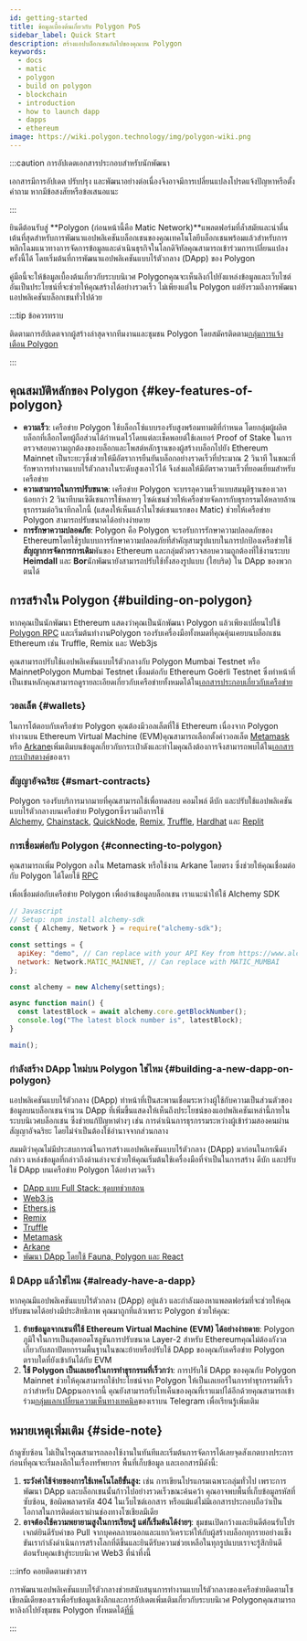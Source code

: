 ```yaml
---
id: getting-started
title: ข้อมูลเบื้องต้นเกี่ยวกับ Polygon PoS
sidebar_label: Quick Start
description: สร้างแอปบล็อกเชนถัดไปของคุณบน Polygon
keywords:
  - docs
  - matic
  - polygon
  - build on polygon
  - blockchain
  - introduction
  - how to launch dapp
  - dapps
  - ethereum
image: https://wiki.polygon.technology/img/polygon-wiki.png
---
```


:::caution การอัปเดตเอกสารประกอบสำหรับนักพัฒนา

เอกสารมีการอัปเดต ปรับปรุง และพัฒนาอย่างต่อเนื่องจึงอาจมีการเปลี่ยนแปลงโปรดแจ้งปัญหาหรือตั้งคำถาม หากมีข้อสงสัยหรือข้อเสนอแนะ

:::

ยินดีต้อนรับสู่ **Polygon (ก่อนหน้านี้คือ Matic Network)**แพลตฟอร์มที่ล้ำสมัยและน่าตื่นเต้นที่สุดสำหรับการพัฒนาแอปพลิเคชันบล็อกเชนของคุณเทคโนโลยีบล็อกเชนพร้อมแล้วสำหรับการพลิกโฉมแนวทางการจัดการข้อมูลและดำเนินธุรกิจในโลกดิจิทัลคุณสามารถเข้าร่วมการเปลี่ยนแปลงครั้งนี้ได้ โดยเริ่มต้นที่การพัฒนาแอปพลิเคชันแบบไร้ตัวกลาง (DApp) ของ Polygon

คู่มือนี้จะให้ข้อมูลเบื้องต้นเกี่ยวกับระบบนิเวศ Polygonคุณจะเห็นลิงก์ไปยังแหล่งข้อมูลและเว็บไซต์อันเป็นประโยชน์ที่จะช่วยให้คุณสร้างได้อย่างรวดเร็ว ไม่เพียงแต่ใน Polygon แต่ยังรวมถึงการพัฒนาแอปพลิเคชันบล็อกเชนทั่วไปด้วย

:::tip ข้อควรทราบ

ติดตามการอัปเดตจากผู้สร้างล่าสุดจากทีมงานและชุมชน Polygon โดยสมัครติดตาม[<ins>กลุ่มการแจ้งเตือน Polygon</ins>](https://polygon.technology/notifications/)

:::

## คุณสมบัติหลักของ Polygon {#key-features-of-polygon}

- **ความเร็ว**: เครือข่าย Polygon ใช้บล็อกโซ่แบบรองรับสูงพร้อมทามติที่กำหนด โดยกลุ่มผู้ผลิตบล็อกที่เลือกโดยผู้ถือส่วนได้กำหนดไว้โดยแต่ละเช็คพอยต์ใช้เลเยอร์ Proof of Stake ในการตรวจสอบความถูกต้องของบล็อกและโพสต์หลักฐานของผู้สร้างบล็อกไปยัง Ethereum Mainnet เป็นระยะๆซึ่งช่วยให้มีอัตราการยืนยันบล็อกอย่างรวดเร็วที่ประมาณ 2 วินาที ในขณะที่รักษาการทำงานแบบไร้ตัวกลางในระดับสูงเอาไว้ได้ จึงส่งผลให้มีอัตราความเร็วที่ยอดเยี่ยมสำหรับเครือข่าย
- **ความสามารถในการปรับขนาด**: เครือข่าย Polygon จะบรรลุความเร็วแบบสมมุติฐานของเวลาน้อยกว่า 2 วินาทีบนเซิดีเชนการใช้หลายๆ ไซด์เชนช่วยให้เครือข่ายจัดการกับธุรกรรมได้หลายล้านธุรกรรมต่อวินาทีกลไกนี้ (แสดงให้เห็นแล้วในไซด์เชนแรกของ Matic) ช่วยให้เครือข่าย Polygon สามารถปรับขนาดได้อย่างง่ายดาย
- **การรักษาความปลอดภัย**: Polygon คือ Polygon จะรอรับการรักษาความปลอดภัยของ Ethereumโดยใช้รูปแบบการรักษาความปลอดภัยที่สำคัญสามรูปแบบในการปกป้องเครือข่ายใช้**สัญญาการจัดการการเดิม**พันของ Ethereum และกลุ่มตัวตรวจสอบความถูกต้องที่ใช้งานระบบ **Heimdall** และ **Bor**นักพัฒนายังสามารถปรับใช้ทั้งสองรูปแบบ (ไฮบริด) ใน DApp ของพวกตนได้

## การสร้างใน Polygon {#building-on-polygon}

หากคุณเป็นนักพัฒนา Ethereum แสดงว่าคุณเป็นนักพัฒนา Polygon แล้วเพียงเปลี่ยนไปใช้ [Polygon RPC](https://polygon-rpc.com/) และเริ่มต้นทำงานPolygon รองรับเครื่องมือทั้งหมดที่คุณคุ้นเคยบนบล็อกเชน Ethereum เช่น Truffle, Remix และ Web3js

คุณสามารถปรับใช้แอปพลิเคชันแบบไร้ตัวกลางกับ Polygon Mumbai Testnet หรือ MainnetPolygon Mumbai Testnet เชื่อมต่อกับ Ethereum Goërli Testnet ซึ่งทำหน้าที่เป็นเชนหลักคุณสามารถดูรายละเอียดเกี่ยวกับเครือข่ายทั้งหมดได้ใน[เอกสารประกอบเกี่ยวกับเครือข่าย](https://github.com/maticnetwork/matic-docs/blob/master/docs/operate/network.md)

### วอลเล็ต {#wallets}

ในการโต้ตอบกับเครือข่าย Polygon คุณต้องมีวอลเล็ตที่ใช้ Ethereum เนื่องจาก Polygon ทำงานบน Ethereum Virtual Machine (EVM)คุณสามารถเลือกตั้งค่าวอลเล็ต [Metamask](https://github.com/maticnetwork/matic-docs/blob/master/docs/develop/metamask/overview.md) หรือ [Arkane](https://github.com/maticnetwork/matic-docs/blob/master/docs/develop/wallets/arkane/intro_arkane.md)เพิ่มเติมบนข้อมูลเกี่ยวกับกระเป๋าตังและทำไมคุณถึงต้องการจึงสามารถพบได้ใน[เอกสารกระเป๋าสตางค์](https://docs.polygon.technology/docs/develop/wallets/getting-started)ของเรา

### สัญญาอัจฉริยะ {#smart-contracts}

Polygon รองรับบริการมากมายที่คุณสามารถใช้เพื่อทดสอบ คอมไพล์ ดีบัก และปรับใช้แอปพลิเคชันแบบไร้ตัวกลางบนเครือข่าย Polygonซึ่งรวมถึงการใช้ [Alchemy](https://github.com/maticnetwork/matic-docs/blob/master/docs/develop/alchemy.md), [Chainstack](https://github.com/maticnetwork/matic-docs/blob/master/docs/develop/chainstack.md), [QuickNode](https://github.com/maticnetwork/matic-docs/blob/master/docs/develop/quicknode.md), [Remix](https://github.com/maticnetwork/matic-docs/blob/master/docs/develop/remix.md), [Truffle](https://github.com/maticnetwork/matic-docs/blob/master/docs/develop/truffle.md), [Hardhat](https://github.com/maticnetwork/matic-docs/blob/master/docs/develop/hardhat.md) และ [Replit](https://github.com/maticnetwork/matic-docs/blob/master/docs/develop/replit.md)

### การเชื่อมต่อกับ Polygon {#connecting-to-polygon}

คุณสามารถเพิ่ม Polygon ลงใน Metamask หรือใช้งาน Arkane โดยตรง ซึ่งช่วยให้คุณเชื่อมต่อกับ Polygon ได้โดยใช้ [RPC](https://docs.polygon.technology/docs/develop/metamask/config-polygon-on-metamask/)

เพื่อเชื่อมต่อกับเครือข่าย Polygon เพื่ออ่านข้อมูลบล็อกเชน เราแนะนำให้ใช้ Alchemy SDK

```js
// Javascript
// Setup: npm install alchemy-sdk
const { Alchemy, Network } = require("alchemy-sdk");

const settings = {
  apiKey: "demo", // Can replace with your API Key from https://www.alchemy.com
  network: Network.MATIC_MAINNET, // Can replace with MATIC_MUMBAI
};

const alchemy = new Alchemy(settings);

async function main() {
  const latestBlock = await alchemy.core.getBlockNumber();
  console.log("The latest block number is", latestBlock);
}

main();
```

### กำลังสร้าง DApp ใหม่บน Polygon ใช่ไหม {#building-a-new-dapp-on-polygon}

แอปพลิเคชันแบบไร้ตัวกลาง (DApp) ทำหน้าที่เป็นสะพานเชื่อมระหว่างผู้ใช้กับความเป็นส่วนตัวของข้อมูลบนบล็อกเชนจำนวน DApp ที่เพิ่มขึ้นแสดงให้เห็นถึงประโยชน์ของแอปพลิเคชันเหล่านี้ภายในระบบนิเวศบล็อกเชน ซึ่งช่วยแก้ปัญหาต่างๆ เช่น การดำเนินการธุรกรรมระหว่างผู้เข้าร่วมสองคนผ่านสัญญาอัจฉริยะ โดยไม่จำเป็นต้องใช้อำนาจจากส่วนกลาง

สมมติว่าคุณไม่มีประสบการณ์ในการสร้างแอปพลิเคชันแบบไร้ตัวกลาง (DApp) มาก่อนในกรณีดังกล่าว แหล่งข้อมูลที่กล่าวถึงด้านล่างจะช่วยให้คุณเริ่มต้นใช้เครื่องมือที่จำเป็นในการสร้าง ดีบัก และปรับใช้ DApp บนเครือข่าย Polygon ได้อย่างรวดเร็ว

- [DApp แบบ Full Stack: ชุดบทช่วยสอน](https://kauri.io/full-stack-dapp-tutorial-series/5b8e401ee727370001c942e3/c)
- [Web3.js](https://www.dappuniversity.com/articles/web3-js-intro)
- [Ethers.js](https://docs.ethers.io/v5/)
- [Remix](https://docs.polygon.technology/docs/develop/remix/)
- [Truffle](https://docs.polygon.technology/docs/develop/truffle)
- [Metamask](https://docs.polygon.technology/docs/develop/metamask/overview)
- [Arkane](https://docs.polygon.technology/docs/develop/wallets/arkane/intro)
- [พัฒนา DApp โดยใช้ Fauna, Polygon และ React](https://docs.polygon.technology/docs/develop/dapp-fauna-polygon-react)

### มี DApp แล้วใช่ไหม {#already-have-a-dapp}

หากคุณมีแอปพลิเคชันแบบไร้ตัวกลาง (DApp) อยู่แล้ว และกำลังมองหาแพลตฟอร์มที่จะช่วยให้คุณปรับขนาดได้อย่างมีประสิทธิภาพ คุณมาถูกที่แล้วเพราะ Polygon ช่วยให้คุณ:

1. **ย้ายข้อมูลจากเชนที่ใช้ Ethereum Virtual Machine (EVM) ได้อย่างง่ายดาย**: Polygon ภูมิใจในการเป็นสุดยอดโซลูชันการปรับขนาด Layer-2 สำหรับ Ethereumคุณไม่ต้องกังวลเกี่ยวกับสถาปัตยกรรมพื้นฐานในขณะย้ายหรือปรับใช้ DApp ของคุณกับเครือข่าย Polygon ตราบใดที่ยังเข้ากันได้กับ EVM
2. **ใช้ Polygon เป็นเลเยอร์ในการทำธุรกรรมที่เร็วกว่า**: การปรับใช้ DApp ของคุณกับ Polygon Mainnet ช่วยให้คุณสามารถใช้ประโยชน์จาก Polygon ให้เป็นเลเยอร์ในการทำธุรกรรมที่เร็วกว่าสำหรับ DAppนอกจากนี้ คุณยังสามารถรับโทเค็นของคุณที่เราแมปได้อีกด้วยคุณสามารถเข้าร่วม[กลุ่มแลกเปลี่ยนความเห็นทางเทคนิค](http://bit.ly/matic-technical-group)ของเราบน Telegram เพื่อเรียนรู้เพิ่มเติม

## หมายเหตุเพิ่มเติม {#side-note}

ถ้าดูซับซ้อน ไม่เป็นไรคุณสามารถลองใช้งานในทันทีและเริ่มต้นการจัดการได้เลยจุดสังเกตบางประการก่อนที่คุณจะเริ่มลงลึกในเรื่องทรัพยากร พื้นที่เก็บข้อมูล และเอกสารมีดังนี้:

1. **ระวังค่าใช้จ่ายของการใช้เทคโนโลยีขั้นสูง:** เช่น การเขียนโปรแกรมเฉพาะกลุ่มทั่วไป เพราะการพัฒนา DApp และบล็อกเชนนั้นก้าวไปอย่างรวดเร็วขณะค้นคว้า คุณอาจพบพื้นที่เก็บข้อมูลรหัสที่ซับซ้อน, ข้อผิดพลาดรหัส 404 ในเว็บไซต์เอกสาร หรือแม้แต่ไม่มีเอกสารประกอบถือว่าเป็นโอกาสในการติดต่อเราผ่านช่องทางโซเชียลมีเดีย
2. **อาจต้องใช้ความพยายามสูงในการเรียนรู้ แต่ก็เริ่มต้นได้ง่ายๆ**: ชุมชนเปิดกว้างและยินดีต้อนรับโปรเจกต์ยินดีรับคำขอ Pull จากบุคคลภายนอกและแยกวิเคราะห์ให้กับผู้สร้างบล็อกทุกรายอย่างแข็งขันเรากำลังดำเนินการสร้างโลกที่ดีขึ้นและยินดีรับความช่วยเหลือในทุกรูปแบบเราจะรู้สึกยินดีต้อนรับคุณเข้าสู่ระบบนิเวศ Web3 ที่น่าทึ่งนี้

:::info คอยติดตามข่าวสาร

การพัฒนาแอปพลิเคชันแบบไร้ตัวกลางช่วยสนับสนุนการทำงานแบบไร้ตัวกลางของเครือข่ายติดตามโซเชียลมีเดียของเราเพื่อรับข้อมูลเชิงลึกและการอัปเดตเพิ่มเติมเกี่ยวกับระบบนิเวศ Polygonคุณสามารถหาลิงก์ไปยังชุมชน Polygon ทั้งหมดได้[ที่นี่](https://polygon.technology/community/)

:::
